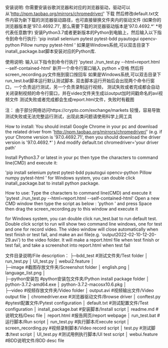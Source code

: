 安装说明: 
你需要安装谷歌浏览器和对应的浏览器驱动，驱动可以从'http://npm.taobao.org/mirrors/chromedriver/'  下载
然后修改default.txt文件内容为新下载的浏览器驱动路径，也可直接替换文件夹内的驱动文件
(如果你的浏览器版本是'97.0.4692.71', 那么需要下载的浏览器驱动版本是'97.0.4692.*' *号代表任意数字)
安装Python3.7或者更新版本的Python到电脑上，然后输入以下指令到命令行执行:
'pip install selenium pytest pytest-bdd pyautogui opencv-python Pillow numpy pytest-html '
如果是Windows系统,可以双击目录下inatall_package.bat脚本安装对应的Python库.

使用说明:
输入以下指令到命令行执行
'pytest ./run_test.py --html=report.html --self-contained-html'
新开一个命令行窗口输入 python +空格 
然后将screen_recording.py文件拖到窗口按回车
如果是Windows系统,可以双击目录下run_test.bat脚本运行默认测试脚本.
双击脚本运行开始后会出现两个命令行窗口，一个负责运行测试，另一个负责录制运行视频，
测试失败或者完成都会自动关闭录制视频的命令行窗口，并在video文件夹生成以output加时间戳命名的avi视频文件
测试失败或者完成都会生成report.html文件，失败时有截图

注：
由于部分网络访问https://crypto.com/exchange/markets  较慢，容易导致测试失败或无法完整运行测试，出现此类问题请使用科学上网工具




How to install: 
You should install Google Chrome in your pc and download the related driver from 'http://npm.taobao.org/mirrors/chromedriver/' (e.g. if your Chrome version is '97.0.4692.71', then you should download the driver version is '97.0.4692.*' )
And modify default.txt 
chromedriver='your driver path'


Install Python3.7 or latest in your pc then type the characters to command line(CMD) and execute it:

'pip install selenium pytest pytest-bdd pyautogui opencv-python Pillow numpy pytest-html '
for Windows system, you can double click inatall_package.bat to install python package.

How to use:
Type the characters to command line(CMD) and execute it
'pytest ./run_test.py --html=report.html --self-contained-html'
Open a new CMD window then type the script as below :
'python ' and press Space  
then drag the screen_recording.py to this window and execute it

for Windows system, you can double click run_test.bat to run default test.
Double click script to run will show two command line windows, one for test and one for record video.
The video window will close automatically when test finish or test fail, and make an avi file(e.g. 'output2022-02-10-12-20-29.avi') to the video folder.
It will make a report.html file when test finish or test fail, and take a screenshot into report.html when test fail


文件目录说明/File description：
├─bdd_test                     #测试文件夹/Test folder
│      run_test.py
│      UI_test.py
│      webui2.feature
│      
├─image                        #截图存放文件夹/Screenshot folder
│      english.png
│      language_list.png
│      
├─python安装包             #python安装包文件夹/Python install package folder
│      python-3.7.2-amd64.exe
│      python-3.7.2-macosx10.6.pkg
│      
├─video                          #视频存放文件夹/Video folder
│      output.avi               #视频输出文件/Video output file
│  chromedriver.exe        #浏览器驱动文件/Browse driver
│  conftest.py                 #pytest配置文件/Pytest configuration
│  default.txt                  #测试配置文件/Test configuration
│  install_package.bat     #安装脚本/Install script
│  readme.md                #说明文档/Desc file
│  report.html                #报告网页/report webpage
│  run_test.bat               #运行脚本/Run script
│  run_test.py                #执行脚本/Execute script
│  screen_recording.py  #视频录制脚本/Video record script
│  test.py                      #测试脚本/test script
│  UI_test.py                 #测试用例执行脚本/UI test script
│  webui.feature           #BDD说明文件/BDD desc file
